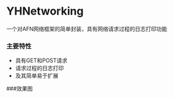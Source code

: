 # YHNetworking
一个对AFN网络框架的简单封装，具有网络请求过程的日志打印功能
### 主要特性

- 具有GET和POST请求
- 请求过程的日志打印
- 及其简单易于扩展

###效果图
